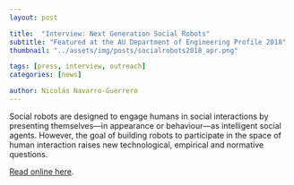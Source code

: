 ```yaml
---
layout: post

title:  "Interview: Next Generation Social Robots"
subtitle: "Featured at the AU Department of Engineering Profile 2018"
thumbnail: "../assets/img/posts/socialrobots2018_apr.png"

tags: [press, interview, outreach]
categories: [news]

author: Nicolás Navarro-Guerrero
---
```


Social robots are designed to engage humans in social interactions by presenting themselves—in appearance or behaviour—as intelligent social agents. However, the goal of building robots to participate in the space of human interaction raises new technological, empirical and normative questions.

<a href="https://ece.au.dk/en/research/examples-of-research-projects/next-generation-social-robots/" target="_blank">Read online here</a>.

<!--more-->

